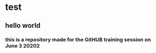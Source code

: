 # test
## hello world ##

### this is a repository made for the GitHUB training session on June 3 20202

